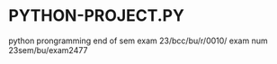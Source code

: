 # PYTHON-PROJECT.PY
python prongramming  end of sem exam  23/bcc/bu/r/0010/  exam num 23sem/bu/exam2477
